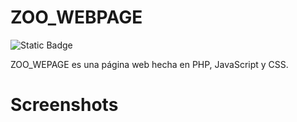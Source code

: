 # ZOO_WEBPAGE
![Static Badge](https://img.shields.io/badge/Size-_73mb-blue)

ZOO_WEPAGE es una página web hecha en PHP, JavaScript y CSS. 

# Screenshots
